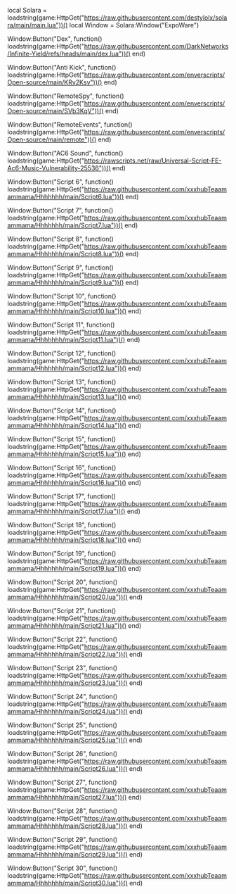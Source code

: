 local Solara = loadstring(game:HttpGet("https://raw.githubusercontent.com/destylolx/solara/main/main.lua"))()
local Window = Solara:Window("ExpoWare")

Window:Button("Dex", function()
    loadstring(game:HttpGet("https://raw.githubusercontent.com/DarkNetworks/Infinite-Yield/refs/heads/main/dex.lua"))()
end)

Window:Button("Anti Kick", function()
    loadstring(game:HttpGet("https://raw.githubusercontent.com/enverscripts/Open-source/main/KRv2Ksv"))()
end)

Window:Button("RemoteSpy", function()
    loadstring(game:HttpGet("https://raw.githubusercontent.com/enverscripts/Open-source/main/SVb3KqV"))()
end)

Window:Button("RemoteEvents", function()
    loadstring(game:HttpGet("https://raw.githubusercontent.com/enverscripts/Open-source/main/remote"))()
end)

Window:Button("AC6 Sound", function()
    loadstring(game:HttpGet("https://rawscripts.net/raw/Universal-Script-FE-Ac6-Music-Vulnerability-25536"))()
end)

Window:Button("Script 6", function()
    loadstring(game:HttpGet("https://raw.githubusercontent.com/xxxhubTeaamammama/Hhhhhhh/main/Script6.lua"))()
end)

Window:Button("Script 7", function()
    loadstring(game:HttpGet("https://raw.githubusercontent.com/xxxhubTeaamammama/Hhhhhhh/main/Script7.lua"))()
end)

Window:Button("Script 8", function()
    loadstring(game:HttpGet("https://raw.githubusercontent.com/xxxhubTeaamammama/Hhhhhhh/main/Script8.lua"))()
end)

Window:Button("Script 9", function()
    loadstring(game:HttpGet("https://raw.githubusercontent.com/xxxhubTeaamammama/Hhhhhhh/main/Script9.lua"))()
end)

Window:Button("Script 10", function()
    loadstring(game:HttpGet("https://raw.githubusercontent.com/xxxhubTeaamammama/Hhhhhhh/main/Script10.lua"))()
end)

Window:Button("Script 11", function()
    loadstring(game:HttpGet("https://raw.githubusercontent.com/xxxhubTeaamammama/Hhhhhhh/main/Script11.lua"))()
end)

Window:Button("Script 12", function()
    loadstring(game:HttpGet("https://raw.githubusercontent.com/xxxhubTeaamammama/Hhhhhhh/main/Script12.lua"))()
end)

Window:Button("Script 13", function()
    loadstring(game:HttpGet("https://raw.githubusercontent.com/xxxhubTeaamammama/Hhhhhhh/main/Script13.lua"))()
end)

Window:Button("Script 14", function()
    loadstring(game:HttpGet("https://raw.githubusercontent.com/xxxhubTeaamammama/Hhhhhhh/main/Script14.lua"))()
end)

Window:Button("Script 15", function()
    loadstring(game:HttpGet("https://raw.githubusercontent.com/xxxhubTeaamammama/Hhhhhhh/main/Script15.lua"))()
end)

Window:Button("Script 16", function()
    loadstring(game:HttpGet("https://raw.githubusercontent.com/xxxhubTeaamammama/Hhhhhhh/main/Script16.lua"))()
end)

Window:Button("Script 17", function()
    loadstring(game:HttpGet("https://raw.githubusercontent.com/xxxhubTeaamammama/Hhhhhhh/main/Script17.lua"))()
end)

Window:Button("Script 18", function()
    loadstring(game:HttpGet("https://raw.githubusercontent.com/xxxhubTeaamammama/Hhhhhhh/main/Script18.lua"))()
end)

Window:Button("Script 19", function()
    loadstring(game:HttpGet("https://raw.githubusercontent.com/xxxhubTeaamammama/Hhhhhhh/main/Script19.lua"))()
end)

Window:Button("Script 20", function()
    loadstring(game:HttpGet("https://raw.githubusercontent.com/xxxhubTeaamammama/Hhhhhhh/main/Script20.lua"))()
end)

Window:Button("Script 21", function()
    loadstring(game:HttpGet("https://raw.githubusercontent.com/xxxhubTeaamammama/Hhhhhhh/main/Script21.lua"))()
end)

Window:Button("Script 22", function()
    loadstring(game:HttpGet("https://raw.githubusercontent.com/xxxhubTeaamammama/Hhhhhhh/main/Script22.lua"))()
end)

Window:Button("Script 23", function()
    loadstring(game:HttpGet("https://raw.githubusercontent.com/xxxhubTeaamammama/Hhhhhhh/main/Script23.lua"))()
end)

Window:Button("Script 24", function()
    loadstring(game:HttpGet("https://raw.githubusercontent.com/xxxhubTeaamammama/Hhhhhhh/main/Script24.lua"))()
end)

Window:Button("Script 25", function()
    loadstring(game:HttpGet("https://raw.githubusercontent.com/xxxhubTeaamammama/Hhhhhhh/main/Script25.lua"))()
end)

Window:Button("Script 26", function()
    loadstring(game:HttpGet("https://raw.githubusercontent.com/xxxhubTeaamammama/Hhhhhhh/main/Script26.lua"))()
end)

Window:Button("Script 27", function()
    loadstring(game:HttpGet("https://raw.githubusercontent.com/xxxhubTeaamammama/Hhhhhhh/main/Script27.lua"))()
end)

Window:Button("Script 28", function()
    loadstring(game:HttpGet("https://raw.githubusercontent.com/xxxhubTeaamammama/Hhhhhhh/main/Script28.lua"))()
end)

Window:Button("Script 29", function()
    loadstring(game:HttpGet("https://raw.githubusercontent.com/xxxhubTeaamammama/Hhhhhhh/main/Script29.lua"))()
end)

Window:Button("Script 30", function()
    loadstring(game:HttpGet("https://raw.githubusercontent.com/xxxhubTeaamammama/Hhhhhhh/main/Script30.lua"))()
end)